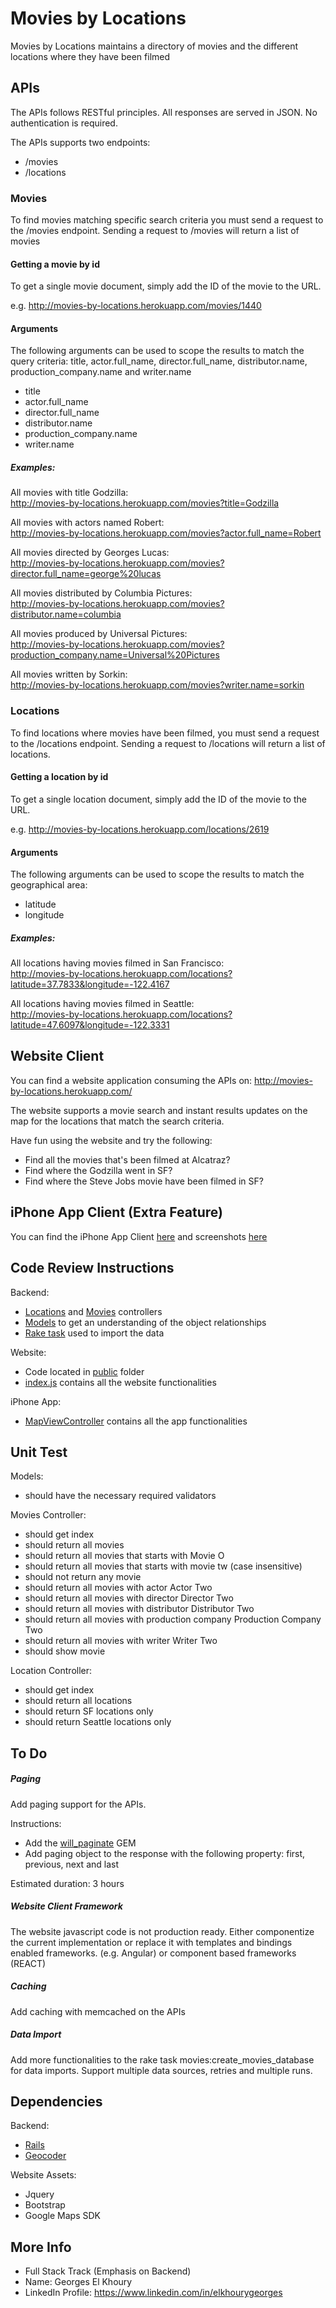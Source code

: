 # Movies by Locations

Movies by Locations maintains a directory of movies and the different locations where they have been filmed

## APIs

The APIs follows RESTful principles. All responses are served in JSON. No authentication is required.

The APIs supports  two endpoints:

* /movies
* /locations


### Movies

To find movies matching specific search criteria you must send a request to the /movies endpoint. Sending a request to /movies will return a list of movies

#### Getting a movie by id

To get a single movie document, simply add the ID of the movie to the URL.

e.g. http://movies-by-locations.herokuapp.com/movies/1440

#### Arguments

The following arguments can be used to scope the results to match the query criteria: title, actor.full_name, director.full_name, distributor.name, production_company.name and writer.name

* title 
* actor.full_name
* director.full_name
* distributor.name
* production_company.name
* writer.name

##### Examples:

All movies with title Godzilla:<br>
http://movies-by-locations.herokuapp.com/movies?title=Godzilla 

All movies with actors named Robert:<br>
http://movies-by-locations.herokuapp.com/movies?actor.full_name=Robert

All movies directed by Georges Lucas:<br>
http://movies-by-locations.herokuapp.com/movies?director.full_name=george%20lucas

All movies distributed by Columbia Pictures:<br>
http://movies-by-locations.herokuapp.com/movies?distributor.name=columbia

All movies produced by Universal Pictures:<br>
http://movies-by-locations.herokuapp.com/movies?production_company.name=Universal%20Pictures

All movies written by Sorkin:<br>
http://movies-by-locations.herokuapp.com/movies?writer.name=sorkin



### Locations

To find locations where movies have been filmed, you must send a request to the /locations endpoint. Sending a request to /locations will return a list of locations.

#### Getting a location by id

To get a single location document, simply add the ID of the movie to the URL.

e.g. http://movies-by-locations.herokuapp.com/locations/2619

#### Arguments

The following arguments can be used to scope the results to match the geographical area:

* latitude 
* longitude

##### Examples:

All locations having movies filmed in San Francisco:<br>
http://movies-by-locations.herokuapp.com/locations?latitude=37.7833&longitude=-122.4167

All locations having movies filmed in Seattle:<br>
http://movies-by-locations.herokuapp.com/locations?latitude=47.6097&longitude=-122.3331


## Website Client

You can find a website application consuming the APIs on:
http://movies-by-locations.herokuapp.com/

The website supports a movie search and instant results updates on the map for the locations that match the search criteria.  

Have fun using the website and try the following:

* Find all the movies that's been filmed at Alcatraz?
* Find where the Godzilla went in SF?
* Find where the Steve Jobs movie have been filmed in SF?

## iPhone App Client (Extra Feature)

You can find the iPhone App Client [here](https://github.com/georgeselkhoury/Movie-App) and screenshots [here](https://drive.google.com/a/attendible.com/folderview?id=0ByxU7-D_eJKid0pqVDNsclRKVFE&usp=sharing#)

## Code Review Instructions

Backend:
* [Locations](https://github.com/georgeselkhoury/movies/blob/master/app/controllers/locations_controller.rb) and [Movies](https://github.com/georgeselkhoury/movies/blob/master/app/controllers/movies_controller.rb) controllers
* [Models](https://github.com/georgeselkhoury/movies/tree/master/app/models) to get an understanding of the object relationships
* [Rake task](https://github.com/georgeselkhoury/movies/blob/master/lib/tasks/movies.rake) used to import the data 
 
Website:
* Code located in [public](https://github.com/georgeselkhoury/movies/tree/master/public) folder
* [index.js](https://github.com/georgeselkhoury/movies/blob/master/public/assets/javascripts/index.js) contains all the website functionalities

iPhone App:
* [MapViewController](https://github.com/georgeselkhoury/Movie-App/blob/master/Movie%20App/MapViewController.m) contains all the app functionalities

## Unit Test

Models:
* should have the necessary required validators

Movies Controller:
* should get index
* should return all movies
* should return all movies that starts with Movie O
* should return all movies that starts with movie tw (case insensitive)
* should not return any movie
* should return all movies with actor Actor Two
* should return all movies with director Director Two
* should return all movies with distributor Distributor Two
* should return all movies with production company Production Company Two
* should return all movies with writer Writer Two
* should show movie

Location Controller:
* should get index
* should return all locations
* should return SF locations only
* should return Seattle locations only


## To Do

##### Paging

Add paging support for the APIs.

Instructions: 
* Add the [will_paginate](https://github.com/mislav/will_paginate) GEM
* Add paging object to the response with the following property: first, previous, next and last

Estimated duration: 3 hours

##### Website Client Framework

The website javascript code is not production ready. Either componentize the current implementation or replace it with templates and bindings enabled frameworks. (e.g. Angular) or component based frameworks (REACT)

##### Caching

Add caching with memcached on the APIs 

##### Data Import

Add more functionalities to the rake task movies:create_movies_database for data imports. Support multiple data sources, retries and multiple runs.


## Dependencies

Backend:
* [Rails](https://github.com/rails/rails)
* [Geocoder](https://github.com/alexreisner/geocoder)

Website Assets:
* Jquery
* Bootstrap
* Google Maps SDK

## More Info

* Full Stack Track (Emphasis on Backend)
* Name: Georges El Khoury
* LinkedIn Profile: https://www.linkedin.com/in/elkhourygeorges
